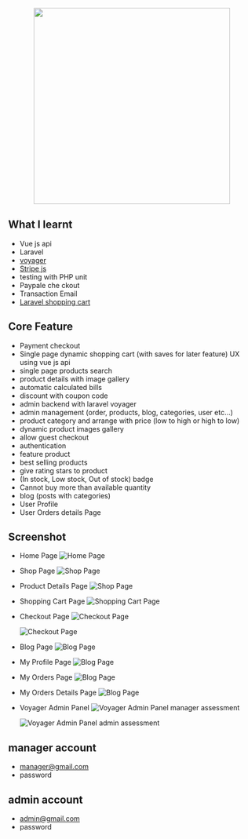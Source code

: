 <p align="center"><a href="https://laravel.com" target="_blank"><img src="https://raw.githubusercontent.com/laravel/art/master/logo-lockup/5%20SVG/2%20CMYK/1%20Full%20Color/laravel-logolockup-cmyk-red.svg" width="400"></a></p>

## What I learnt

-   Vue js api
-   Laravel
-   <a href="https://voyager-docs.devdojo.com">voyager</a>
-   <a href="https://stripe.com/docs/js">Stripe js</a>
-   testing with PHP unit
-   Paypale che ckout
-   Transaction Email
-   <a href="https://packagist.org/packages/hardevine/shoppingcart">Laravel shopping cart</a>

## Core Feature

- Payment checkout
- Single page dynamic shopping cart (with saves for later feature) UX using vue js api
- single page products search
- product details with image gallery
- automatic calculated bills
- discount with coupon code
- admin backend with laravel voyager
- admin management (order, products, blog, categories, user etc...)
- product category and arrange with price (low to high or high to low)
- dynamic product images gallery
- allow guest checkout
- authentication
- feature product
- best selling products
- give rating stars to product
- (In stock, Low stock, Out of stock) badge
- Cannot buy more than available quantity
- blog (posts with categories)
- User Profile
- User Orders details Page

## Screenshot

- Home Page
    ![Home Page](https://raw.githubusercontent.com/Hein-Z/shop_blog/main/home-page.png "Home Page")

- Shop Page
    ![Shop Page](https://raw.githubusercontent.com/Hein-Z/shop_blog/main/shop-page.png "Shop Page")

- Product Details Page
    ![Shop Page](https://raw.githubusercontent.com/Hein-Z/shop_blog/main/product-details.png "Product Details Page")

- Shopping Cart Page
    ![Shopping Cart Page](https://raw.githubusercontent.com/Hein-Z/shop_blog/main/cart.png "Product Details Page")

- Checkout Page
    ![Checkout Page](https://raw.githubusercontent.com/Hein-Z/shop_blog/main/checkout-1.png "Checkout Page")

    ![Checkout Page](https://raw.githubusercontent.com/Hein-Z/shop_blog/main/checkout-2.png "Checkout Page")

- Blog Page
    ![Blog Page](https://raw.githubusercontent.com/Hein-Z/shop_blog/main/blog-page.png "Blog Page")

- My Profile Page
    ![Blog Page](https://raw.githubusercontent.com/Hein-Z/shop_blog/main/my-profile.png "Blog Page")

- My Orders Page
  ![Blog Page](https://raw.githubusercontent.com/Hein-Z/shop_blog/main/my-order.png "Blog Page")

- My Orders Details Page
  ![Blog Page](https://raw.githubusercontent.com/Hein-Z/shop_blog/main/order-details.png "Blog Page")


- Voyager Admin Panel
    ![Voyager Admin Panel manager assessment](https://raw.githubusercontent.com/Hein-Z/shop_blog/main/voyager-manager-assessment.png "manager assessment")

    ![Voyager Admin Panel admin assessment](https://raw.githubusercontent.com/Hein-Z/shop_blog/main/voyager-admin-assessment.png "admin assessment")


## manager account

-   manager@gmail.com
-   password

## admin account

-   admin@gmail.com
-   password
